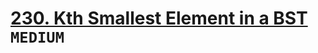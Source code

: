 # [230. Kth Smallest Element in a BST](https://leetcode.com/problems/kth-smallest-element-in-a-bst/description/) `MEDIUM`
